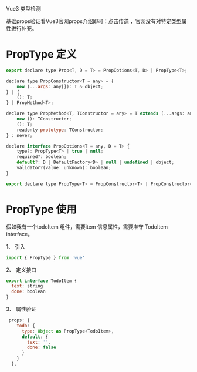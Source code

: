 Vue3 类型检测

基础props验证看Vue3官网props介绍即可：点击传送 ，官网没有对特定类型属性进行补充。

# PropType 定义

```js
export declare type Prop<T, D = T> = PropOptions<T, D> | PropType<T>;

declare type PropConstructor<T = any> = {
    new (...args: any[]): T & object;
} | {
    (): T;
} | PropMethod<T>;

declare type PropMethod<T, TConstructor = any> = T extends (...args: any) => any ? {
    new (): TConstructor;
    (): T;
    readonly prototype: TConstructor;
} : never;

declare interface PropOptions<T = any, D = T> {
    type?: PropType<T> | true | null;
    required?: boolean;
    default?: D | DefaultFactory<D> | null | undefined | object;
    validator?(value: unknown): boolean;
}

export declare type PropType<T> = PropConstructor<T> | PropConstructor<T>[];
```

# PropType 使用

假如我有一个todoItem 组件，需要item 信息属性，需要准守 TodoItem interface。

1、 引入

```js
import { PropType } from 'vue'
```

2、 定义接口

```js
export interface TodoItem {
  text: string
  done: boolean
}
```
3、 属性验证

```js
 props: {
    todo: {
      type: Object as PropType<TodoItem>,
      default: {
        text: '',
        done: false
      }
    }
  },
```






























